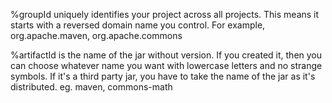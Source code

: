 %groupId uniquely identifies your project across all projects. This means it starts with a reversed domain name you control. For example,
org.apache.maven, org.apache.commons

%artifactId is the name of the jar without version. If you created it, then you can choose whatever name you want with lowercase letters and no strange symbols. If it's a third party jar, you have to take the name of the jar as it's distributed.
eg. maven, commons-math
